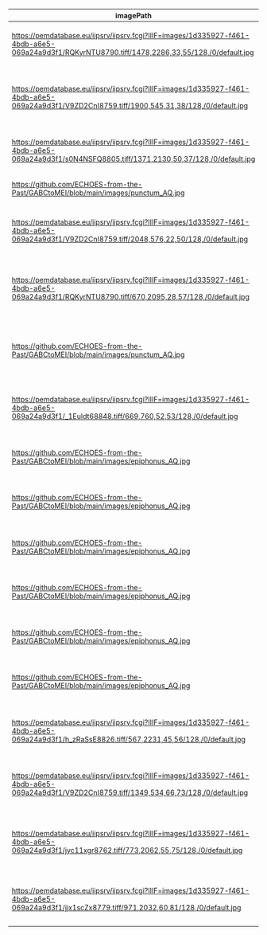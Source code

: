 | imagePath | imageBinary | name | folio | description | classification | width | mei | dob | project |
| --------- | ----------- | ---- | ----- | ----------- | -------------- | ----- | --- | --- | ------- | 
| https://pemdatabase.eu/iipsrv/iipsrv.fcgi?IIIF=images/1d335927-f461-4bdb-a6e5-069a24a9d3f1/RQKyrNTU8790.tiff/1478,2286,33,55/128,/0/default.jpg | | Custos | 18v | E-SAu Ms. 2637, 18v (ACm) Tolle puerum, 2nd line, end | custos | 1 | `<custos/>` | | ECHOES |
| https://pemdatabase.eu/iipsrv/iipsrv.fcgi?IIIF=images/1d335927-f461-4bdb-a6e5-069a24a9d3f1/V9ZD2CnI8759.tiff/1900,545,31,38/128,/0/default.jpg | <img src="https://github.com/ECHOES-from-the-Past/GABCtoMEI/blob/main/images/punctum_AQ.jpg" width="60"/> | Punctum | 3r | E-SAu Ms. 2637, 3r, (ACm) Dominus dabit, 1st line, benignitaTEM | neume.punctum | 1 | `<neume>`<br/>&nbsp;&nbsp;&nbsp;&nbsp;`<nc/>`<br/>`</neume>` | | |
| https://pemdatabase.eu/iipsrv/iipsrv.fcgi?IIIF=images/1d335927-f461-4bdb-a6e5-069a24a9d3f1/s0N4NSFQ8805.tiff/1371,2130,50,37/128,/0/default.jpg | <img src="https://github.com/ECHOES-from-the-Past/GABCtoMEI/blob/main/images/punctum_AQ.jpg" width="60"/> | Inclinatum | 26r | E-SAu Ms. 2637, 26r (ACm) Illumina, 1st line, TUum | neume.inclinatum | 1 | `<neume>`<br/>&nbsp;&nbsp;&nbsp;&nbsp;`<nc tilt="se"/>`<br/>`</neume>` |  |  |
| https://github.com/ECHOES-from-the-Past/GABCtoMEI/blob/main/images/punctum_AQ.jpg | <img src="https://github.com/ECHOES-from-the-Past/GABCtoMEI/blob/main/images/punctum_AQ.jpg" width="60"/> | Virga | | | neume.virga | 1 | `<neume>`<br/>&nbsp;&nbsp;&nbsp;&nbsp;`<nc tilt="s"/>`<br/>`</neume>` | | |
| https://pemdatabase.eu/iipsrv/iipsrv.fcgi?IIIF=images/1d335927-f461-4bdb-a6e5-069a24a9d3f1/V9ZD2CnI8759.tiff/2048,576,22,50/128,/0/default.jpg | <img src="https://github.com/ECHOES-from-the-Past/GABCtoMEI/blob/main/images/punctum_AQ.jpg" width="60"/> | Reverse virga | 3r | E-SAu Ms. 2637, 3r, (ACm) Dominus dabit, 1st line, teRRA | neume.reversevirga | 1 | `<neume>`<br/>&nbsp;&nbsp;&nbsp;&nbsp;`<nc tilt="ne"/>`<br/>`</neume>` | | |
| https://pemdatabase.eu/iipsrv/iipsrv.fcgi?IIIF=images/1d335927-f461-4bdb-a6e5-069a24a9d3f1/RQKyrNTU8790.tiff/670,2095,28,57/128,/0/default.jpg | <img src="https://github.com/ECHOES-from-the-Past/GABCtoMEI/blob/main/images/punctum_AQ.jpg" width="60"/> | Cephalicus stem left | 18v | E-SAu Ms. 2637, 18v (ACm) Tolle puerum, 1st line, TOLle | neume.cephalicus.left | 1 | `<neume>`<br/>&nbsp;&nbsp;&nbsp;&nbsp;`<nc curve="c" tilt="ne" type="cephalicus">`<br/>&nbsp;&nbsp;&nbsp;&nbsp;&nbsp;&nbsp;&nbsp;&nbsp;`<liquescent/>`<br/>&nbsp;&nbsp;&nbsp;&nbsp;`</nc>`<br/>`</neume>` | | |
| https://github.com/ECHOES-from-the-Past/GABCtoMEI/blob/main/images/punctum_AQ.jpg | <img src="https://github.com/ECHOES-from-the-Past/GABCtoMEI/blob/main/images/punctum_AQ.jpg" width="60"/> | Cephalicus stem right | | | neume.cephalicus.right | 1 | `<neume>`<br/>&nbsp;&nbsp;&nbsp;&nbsp;`<nc curve="c" tilt="s" type="cephalicus">`<br/>&nbsp;&nbsp;&nbsp;&nbsp;&nbsp;&nbsp;&nbsp;&nbsp;`<liquescent/>`<br/>&nbsp;&nbsp;&nbsp;&nbsp;`</nc>`<br/>`</neume>` | | |
| https://pemdatabase.eu/iipsrv/iipsrv.fcgi?IIIF=images/1d335927-f461-4bdb-a6e5-069a24a9d3f1/_1Euldt68848.tiff/669,760,52,53/128,/0/default.jpg | <img src="https://github.com/ECHOES-from-the-Past/GABCtoMEI/blob/main/images/epiphonus_AQ.jpg" width="60"/> | Epiphonus | 47v | E-SAu Ms. 2637, 47v (ACm) Narrabo, 2nd line, exULtabo | neume.epiphonus | 1 | `<neume>`<br/>&nbsp;&nbsp;&nbsp;&nbsp;`<nc curve="a" type="epiphonus">`<br/>&nbsp;&nbsp;&nbsp;&nbsp;&nbsp;&nbsp;&nbsp;&nbsp;`<liquescent/>`<br/>&nbsp;&nbsp;&nbsp;&nbsp;`</nc>`<br/>`</neume>` | | |
| https://github.com/ECHOES-from-the-Past/GABCtoMEI/blob/main/images/epiphonus_AQ.jpg | <img src="https://github.com/ECHOES-from-the-Past/GABCtoMEI/blob/main/images/epiphonus_AQ.jpg" width="60"/> | Oriscus | | | neume.oriscus | 1 | `<neume>`<br/>&nbsp;&nbsp;&nbsp;&nbsp;`<nc>`<br/>&nbsp;&nbsp;&nbsp;&nbsp;&nbsp;&nbsp;&nbsp;&nbsp;`<oriscus/>`<br/>&nbsp;&nbsp;&nbsp;&nbsp;`</nc>`<br/>`</neume>` | | |
| https://github.com/ECHOES-from-the-Past/GABCtoMEI/blob/main/images/epiphonus_AQ.jpg | <img src="https://github.com/ECHOES-from-the-Past/GABCtoMEI/blob/main/images/epiphonus_AQ.jpg" width="60"/> | Quilisma | | | neume.quilisma | 1 | `<neume>`<br/>&nbsp;&nbsp;&nbsp;&nbsp;`<nc>`<br/>&nbsp;&nbsp;&nbsp;&nbsp;&nbsp;&nbsp;&nbsp;&nbsp;`<quilisma/>`<br/>&nbsp;&nbsp;&nbsp;&nbsp;`</nc>`<br/>`</neume>` | | |
| https://github.com/ECHOES-from-the-Past/GABCtoMEI/blob/main/images/epiphonus_AQ.jpg | <img src="https://github.com/ECHOES-from-the-Past/GABCtoMEI/blob/main/images/epiphonus_AQ.jpg" width="60"/> | Plica down | | | neume.plica.down | 1 | `<neume type="twolegsdown">`<br/>&nbsp;&nbsp;&nbsp;&nbsp;`<nc/>`<br/>&nbsp;&nbsp;&nbsp;&nbsp;`<nc intm="0S"/>`<br/>`</neume>` | | |
| https://github.com/ECHOES-from-the-Past/GABCtoMEI/blob/main/images/epiphonus_AQ.jpg | <img src="https://github.com/ECHOES-from-the-Past/GABCtoMEI/blob/main/images/epiphonus_AQ.jpg" width="60"/> | Plica up | | | neume.plica.up | 1 | `<neume type="twolegsup">`<br/>&nbsp;&nbsp;&nbsp;&nbsp;`<nc/>`<br/>&nbsp;&nbsp;&nbsp;&nbsp;`<nc intm="0S"/>`<br/>`</neume>` | | |
| https://github.com/ECHOES-from-the-Past/GABCtoMEI/blob/main/images/epiphonus_AQ.jpg | <img src="https://github.com/ECHOES-from-the-Past/GABCtoMEI/blob/main/images/epiphonus_AQ.jpg" width="60"/> | Lengueta down | | | neume.lengueta.down | 1 | `<neume type="lenguetadown">`<br/>&nbsp;&nbsp;&nbsp;&nbsp;`<nc/>`<br/>&nbsp;&nbsp;&nbsp;&nbsp;`<nc intm="0S"/>`<br/>`</neume>` | | |
| https://github.com/ECHOES-from-the-Past/GABCtoMEI/blob/main/images/epiphonus_AQ.jpg | <img src="https://github.com/ECHOES-from-the-Past/GABCtoMEI/blob/main/images/epiphonus_AQ.jpg" width="60"/> | Lengueta up | | | neume.lengueta.up | 1 | `<neume type="lenguetaup">`<br/>&nbsp;&nbsp;&nbsp;&nbsp;`<nc/>`<br/>&nbsp;&nbsp;&nbsp;&nbsp;`<nc intm="0S"/>`<br/>`</neume>` | | |
| https://pemdatabase.eu/iipsrv/iipsrv.fcgi?IIIF=images/1d335927-f461-4bdb-a6e5-069a24a9d3f1/h_zRaSsE8826.tiff/567,2231,45,56/128,/0/default.jpg | ... | Torculus11 | 37r | E-SAu Ms. 2637, 37r (ACm) Scapulis, 2nd line, scuTO | neume.torculus11 | [1, 1, 1] | `<neume type="lenguetaup">`<br/>&nbsp;&nbsp;&nbsp;&nbsp;`<nc/>`<br/>&nbsp;&nbsp;&nbsp;&nbsp;`<nc intm="1S"/>`<br/>&nbsp;&nbsp;&nbsp;&nbsp;`<nc intm="-1S"/>`<br/>`</neume>` | | |
| https://pemdatabase.eu/iipsrv/iipsrv.fcgi?IIIF=images/1d335927-f461-4bdb-a6e5-069a24a9d3f1/V9ZD2CnI8759.tiff/1349,534,66,73/128,/0/default.jpg | ... | Torculus21 | 3r | E-SAu Ms. 2637, 3r, (ACm) Dominus dabit, 1st line, doMInus | neume.torculus21 | [1, 1, 1] | `<neume type="lenguetaup">`<br/>&nbsp;&nbsp;&nbsp;&nbsp;`<nc/>`<br/>&nbsp;&nbsp;&nbsp;&nbsp;`<nc intm="2S"/>`<br/>&nbsp;&nbsp;&nbsp;&nbsp;`<nc intm="-1S"/>`<br/>`</neume>` | | |
| https://pemdatabase.eu/iipsrv/iipsrv.fcgi?IIIF=images/1d335927-f461-4bdb-a6e5-069a24a9d3f1/jyc11xgr8762.tiff/773,2062,55,75/128,/0/default.jpg | ... | Torculus12 | 4v | E-SAu Ms. 2637, 4v (ACm) Jerusalem surge, 1st line, JErusalem | neume.torculus12 | [1, 1, 1] | `<neume type="lenguetaup">`<br/>&nbsp;&nbsp;&nbsp;&nbsp;`<nc/>`<br/>&nbsp;&nbsp;&nbsp;&nbsp;`<nc intm="1S"/>`<br/>&nbsp;&nbsp;&nbsp;&nbsp;`<nc intm="-2S"/>`<br/>`</neume>` | | |
| https://pemdatabase.eu/iipsrv/iipsrv.fcgi?IIIF=images/1d335927-f461-4bdb-a6e5-069a24a9d3f1/jjx1scZx8779.tiff/971,2032,60,81/128,/0/default.jpg | ... | Torculus23 | 13r | E-SAu Ms. 2637, 13r (ACm) In splendoribus, 1st line, liduFErum | neume.torculus23 | [1, 1, 1] | `<neume type="lenguetaup">`<br/>&nbsp;&nbsp;&nbsp;&nbsp;`<nc/>`<br/>&nbsp;&nbsp;&nbsp;&nbsp;`<nc intm="2S"/>`<br/>&nbsp;&nbsp;&nbsp;&nbsp;`<nc intm="-3S"/>`<br/>`</neume>` | | |
